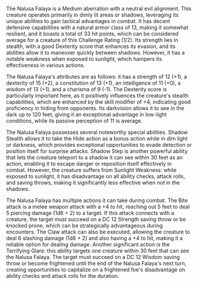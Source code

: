 The Nalusa Falaya is a Medium aberration with a neutral evil alignment. This creature operates primarily in dimly lit areas or shadows, leveraging its unique abilities to gain tactical advantages in combat. It has decent defensive capabilities with a natural armor class of 13, making it somewhat resilient, and it boasts a total of 33 hit points, which can be considered average for a creature of this Challenge Rating (1/2). Its strength lies in stealth, with a good Dexterity score that enhances its evasion, and its abilities allow it to maneuver quickly between shadows. However, it has a notable weakness when exposed to sunlight, which hampers its effectiveness in various actions. 

The Nalusa Falaya's attributes are as follows: it has a strength of 12 (+1), a dexterity of 15 (+2), a constitution of 13 (+1), an intelligence of 11 (+0), a wisdom of 13 (+1), and a charisma of 9 (-1). The Dexterity score is particularly important here, as it positively influences the creature's stealth capabilities, which are enhanced by the skill modifier of +4, indicating good proficiency in hiding from opponents. Its darkvision allows it to see in the dark up to 120 feet, giving it an exceptional advantage in low-light conditions, while its passive perception of 11 is average.

The Nalusa Falaya possesses several noteworthy special abilities. Shadow Stealth allows it to take the Hide action as a bonus action while in dim light or darkness, which provides exceptional opportunities to evade detection or position itself for surprise attacks. Shadow Step is another powerful ability that lets the creature teleport to a shadow it can see within 30 feet as an action, enabling it to escape danger or reposition itself effectively in combat. However, the creature suffers from Sunlight Weakness: while exposed to sunlight, it has disadvantage on all ability checks, attack rolls, and saving throws, making it significantly less effective when not in the shadows.

The Nalusa Falaya has multiple actions it can take during combat. The Bite attack is a melee weapon attack with a +4 to hit, reaching out 5 feet to deal 5 piercing damage (1d6 + 2) to a target. If this attack connects with a creature, the target must succeed on a DC 12 Strength saving throw or be knocked prone, which can be strategically advantageous during encounters. The Claw attack can also be executed, allowing the creature to deal 6 slashing damage (1d8 + 2) and also having a +4 to hit, making it a reliable option for dealing damage. Another significant action is the Terrifying Glare: this ability targets one creature within 30 feet that can see the Nalusa Falaya. The target must succeed on a DC 12 Wisdom saving throw or become frightened until the end of the Nalusa Falaya's next turn, creating opportunities to capitalize on a frightened foe's disadvantage on ability checks and attack rolls for the duration.